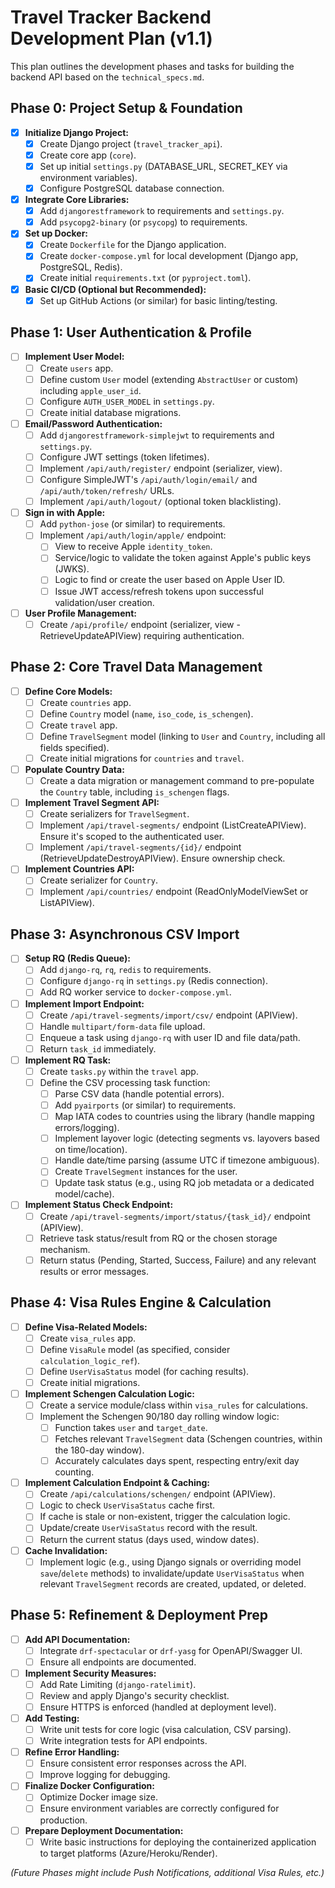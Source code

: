 # Travel Tracker Backend Development Plan (v1.1)

This plan outlines the development phases and tasks for building the backend API based on the `technical_specs.md`.

## Phase 0: Project Setup & Foundation

- [x] **Initialize Django Project:**
    - [x] Create Django project (`travel_tracker_api`).
    - [x] Create core app (`core`).
    - [x] Set up initial `settings.py` (DATABASE_URL, SECRET_KEY via environment variables).
    - [x] Configure PostgreSQL database connection.
- [x] **Integrate Core Libraries:**
    - [x] Add `djangorestframework` to requirements and `settings.py`.
    - [x] Add `psycopg2-binary` (or `psycopg`) to requirements.
- [x] **Set up Docker:**
    - [x] Create `Dockerfile` for the Django application.
    - [x] Create `docker-compose.yml` for local development (Django app, PostgreSQL, Redis).
    - [x] Create initial `requirements.txt` (or `pyproject.toml`).
- [x] **Basic CI/CD (Optional but Recommended):**
    - [x] Set up GitHub Actions (or similar) for basic linting/testing.

## Phase 1: User Authentication & Profile

- [ ] **Implement User Model:**
    - [ ] Create `users` app.
    - [ ] Define custom `User` model (extending `AbstractUser` or custom) including `apple_user_id`.
    - [ ] Configure `AUTH_USER_MODEL` in `settings.py`.
    - [ ] Create initial database migrations.
- [ ] **Email/Password Authentication:**
    - [ ] Add `djangorestframework-simplejwt` to requirements and `settings.py`.
    - [ ] Configure JWT settings (token lifetimes).
    - [ ] Implement `/api/auth/register/` endpoint (serializer, view).
    - [ ] Configure SimpleJWT's `/api/auth/login/email/` and `/api/auth/token/refresh/` URLs.
    - [ ] Implement `/api/auth/logout/` (optional token blacklisting).
- [ ] **Sign in with Apple:**
    - [ ] Add `python-jose` (or similar) to requirements.
    - [ ] Implement `/api/auth/login/apple/` endpoint:
        - [ ] View to receive Apple `identity_token`.
        - [ ] Service/logic to validate the token against Apple's public keys (JWKS).
        - [ ] Logic to find or create the user based on Apple User ID.
        - [ ] Issue JWT access/refresh tokens upon successful validation/user creation.
- [ ] **User Profile Management:**
    - [ ] Create `/api/profile/` endpoint (serializer, view - RetrieveUpdateAPIView) requiring authentication.

## Phase 2: Core Travel Data Management

- [ ] **Define Core Models:**
    - [ ] Create `countries` app.
    - [ ] Define `Country` model (`name`, `iso_code`, `is_schengen`).
    - [ ] Create `travel` app.
    - [ ] Define `TravelSegment` model (linking to `User` and `Country`, including all fields specified).
    - [ ] Create initial migrations for `countries` and `travel`.
- [ ] **Populate Country Data:**
    - [ ] Create a data migration or management command to pre-populate the `Country` table, including `is_schengen` flags.
- [ ] **Implement Travel Segment API:**
    - [ ] Create serializers for `TravelSegment`.
    - [ ] Implement `/api/travel-segments/` endpoint (ListCreateAPIView). Ensure it's scoped to the authenticated user.
    - [ ] Implement `/api/travel-segments/{id}/` endpoint (RetrieveUpdateDestroyAPIView). Ensure ownership check.
- [ ] **Implement Countries API:**
    - [ ] Create serializer for `Country`.
    - [ ] Implement `/api/countries/` endpoint (ReadOnlyModelViewSet or ListAPIView).

## Phase 3: Asynchronous CSV Import

- [ ] **Setup RQ (Redis Queue):**
    - [ ] Add `django-rq`, `rq`, `redis` to requirements.
    - [ ] Configure `django-rq` in `settings.py` (Redis connection).
    - [ ] Add RQ worker service to `docker-compose.yml`.
- [ ] **Implement Import Endpoint:**
    - [ ] Create `/api/travel-segments/import/csv/` endpoint (APIView).
    - [ ] Handle `multipart/form-data` file upload.
    - [ ] Enqueue a task using `django-rq` with user ID and file data/path.
    - [ ] Return `task_id` immediately.
- [ ] **Implement RQ Task:**
    - [ ] Create `tasks.py` within the `travel` app.
    - [ ] Define the CSV processing task function:
        - [ ] Parse CSV data (handle potential errors).
        - [ ] Add `pyairports` (or similar) to requirements.
        - [ ] Map IATA codes to countries using the library (handle mapping errors/logging).
        - [ ] Implement layover logic (detecting segments vs. layovers based on time/location).
        - [ ] Handle date/time parsing (assume UTC if timezone ambiguous).
        - [ ] Create `TravelSegment` instances for the user.
        - [ ] Update task status (e.g., using RQ job metadata or a dedicated model/cache).
- [ ] **Implement Status Check Endpoint:**
    - [ ] Create `/api/travel-segments/import/status/{task_id}/` endpoint (APIView).
    - [ ] Retrieve task status/result from RQ or the chosen storage mechanism.
    - [ ] Return status (Pending, Started, Success, Failure) and any relevant results or error messages.

## Phase 4: Visa Rules Engine & Calculation

- [ ] **Define Visa-Related Models:**
    - [ ] Create `visa_rules` app.
    - [ ] Define `VisaRule` model (as specified, consider `calculation_logic_ref`).
    - [ ] Define `UserVisaStatus` model (for caching results).
    - [ ] Create initial migrations.
- [ ] **Implement Schengen Calculation Logic:**
    - [ ] Create a service module/class within `visa_rules` for calculations.
    - [ ] Implement the Schengen 90/180 day rolling window logic:
        - [ ] Function takes `user` and `target_date`.
        - [ ] Fetches relevant `TravelSegment` data (Schengen countries, within the 180-day window).
        - [ ] Accurately calculates days spent, respecting entry/exit day counting.
- [ ] **Implement Calculation Endpoint & Caching:**
    - [ ] Create `/api/calculations/schengen/` endpoint (APIView).
    - [ ] Logic to check `UserVisaStatus` cache first.
    - [ ] If cache is stale or non-existent, trigger the calculation logic.
    - [ ] Update/create `UserVisaStatus` record with the result.
    - [ ] Return the current status (days used, window dates).
- [ ] **Cache Invalidation:**
    - [ ] Implement logic (e.g., using Django signals or overriding model `save`/`delete` methods) to invalidate/update `UserVisaStatus` when relevant `TravelSegment` records are created, updated, or deleted.

## Phase 5: Refinement & Deployment Prep

- [ ] **Add API Documentation:**
    - [ ] Integrate `drf-spectacular` or `drf-yasg` for OpenAPI/Swagger UI.
    - [ ] Ensure all endpoints are documented.
- [ ] **Implement Security Measures:**
    - [ ] Add Rate Limiting (`django-ratelimit`).
    - [ ] Review and apply Django's security checklist.
    - [ ] Ensure HTTPS is enforced (handled at deployment level).
- [ ] **Add Testing:**
    - [ ] Write unit tests for core logic (visa calculation, CSV parsing).
    - [ ] Write integration tests for API endpoints.
- [ ] **Refine Error Handling:**
    - [ ] Ensure consistent error responses across the API.
    - [ ] Improve logging for debugging.
- [ ] **Finalize Docker Configuration:**
    - [ ] Optimize Docker image size.
    - [ ] Ensure environment variables are correctly configured for production.
- [ ] **Prepare Deployment Documentation:**
    - [ ] Write basic instructions for deploying the containerized application to target platforms (Azure/Heroku/Render).

*(Future Phases might include Push Notifications, additional Visa Rules, etc.)* 